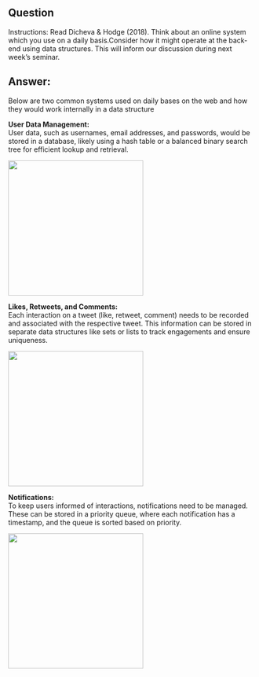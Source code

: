 <link rel="stylesheet" href="../../style.css">

## Question
Instructions: Read Dicheva & Hodge (2018). Think about an online system which you use on a daily basis.Consider how it might operate at the back-end using data structures. This will inform our discussion during next week’s seminar.


## Answer:

Below are two common systems used on daily bases on the web and how they would work internally in a data structure<br>

<div class="container" aline="left">  
    <div class="text-section"aline="left"> 
<p>
<b>User Data Management:</b><br>
User data, such as usernames, email addresses, and passwords, would be stored in a database, likely using a hash table or a balanced binary search tree for efficient lookup and retrieval.
</p> 
    </div>  
    <div class="image-section" aline="right">    
        <img src="static/user.jpg" width="275"/>
    </div> 
</div>

<div class="container">  
    <div class="text-section"> 
<p>
<b>Likes, Retweets, and Comments:</b><br>
Each interaction on a tweet (like, retweet, comment) needs to be recorded and associated with the respective tweet. This information can be stored in separate data structures like sets or lists to track engagements and ensure uniqueness.
</p> 
    </div>  
    <div class="image-section">    
        <img src="static/like.png" width="275"/>
    </div> 
</div>

<div class="container">  
    <div class="text-section"> 
<p>
<b>Notifications:</b><br>
To keep users informed of interactions, notifications need to be managed. These can be stored in a priority queue, where each notification has a timestamp, and the queue is sorted based on priority.
</p> 
    </div>  
    <div class="image-section">    
        <img src="static/notification.png" width="275"/>
    </div> 
</div>